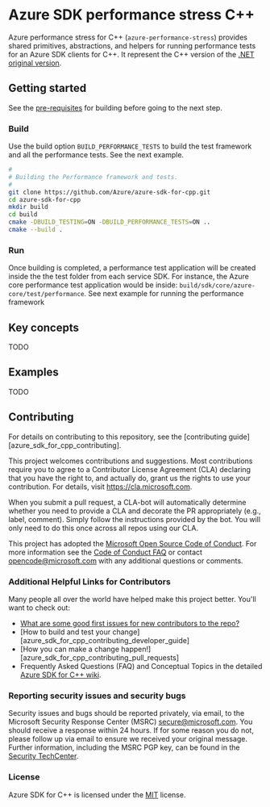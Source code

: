 # Azure SDK performance stress C++

Azure performance stress for C++ (`azure-performance-stress`) provides shared primitives, abstractions, and helpers for running performance tests for an Azure SDK clients for C++. It represent the C++ version of the [.NET original version](https://github.com/Azure/azure-sdk-for-net/tree/master/common/Perf).

## Getting started

See the [pre-requisites](https://github.com/Azure/azure-sdk-for-cpp/blob/master/CONTRIBUTING.md#pre-requisites) for building before going to the next step.

### Build

Use the build option `BUILD_PERFORMANCE_TESTS` to build the test framework and all the performance tests. See the next example.

```bash
#
# Building the Performance framework and tests.
#
git clone https://github.com/Azure/azure-sdk-for-cpp.git
cd azure-sdk-for-cpp
mkdir build
cd build
cmake -DBUILD_TESTING=ON -DBUILD_PERFORMANCE_TESTS=ON ..
cmake --build .
```

### Run

Once building is completed, a performance test application will be created inside the the test folder from each service SDK. For instance, the Azure core performance test application would be inside: `build/sdk/core/azure-core/test/performance`. See next example for running the performance framework 


## Key concepts

TODO

## Examples

TODO

## Contributing
For details on contributing to this repository, see the [contributing guide][azure_sdk_for_cpp_contributing].

This project welcomes contributions and suggestions.  Most contributions require you to agree to a
Contributor License Agreement (CLA) declaring that you have the right to, and actually do, grant us
the rights to use your contribution. For details, visit https://cla.microsoft.com.

When you submit a pull request, a CLA-bot will automatically determine whether you need to provide
a CLA and decorate the PR appropriately (e.g., label, comment). Simply follow the instructions
provided by the bot. You will only need to do this once across all repos using our CLA.

This project has adopted the [Microsoft Open Source Code of Conduct](https://opensource.microsoft.com/codeofconduct/).
For more information see the [Code of Conduct FAQ](https://opensource.microsoft.com/codeofconduct/faq/) or
contact [opencode@microsoft.com](mailto:opencode@microsoft.com) with any additional questions or comments.

### Additional Helpful Links for Contributors  
Many people all over the world have helped make this project better.  You'll want to check out:

* [What are some good first issues for new contributors to the repo?](https://github.com/azure/azure-sdk-for-cpp/issues?q=is%3Aopen+is%3Aissue+label%3A%22up+for+grabs%22)
* [How to build and test your change][azure_sdk_for_cpp_contributing_developer_guide]
* [How you can make a change happen!][azure_sdk_for_cpp_contributing_pull_requests]
* Frequently Asked Questions (FAQ) and Conceptual Topics in the detailed [Azure SDK for C++ wiki](https://github.com/azure/azure-sdk-for-cpp/wiki).

### Reporting security issues and security bugs

Security issues and bugs should be reported privately, via email, to the Microsoft Security Response Center (MSRC) <secure@microsoft.com>. You should receive a response within 24 hours. If for some reason you do not, please follow up via email to ensure we received your original message. Further information, including the MSRC PGP key, can be found in the [Security TechCenter](https://www.microsoft.com/msrc/faqs-report-an-issue).

### License

Azure SDK for C++ is licensed under the [MIT](https://github.com/Azure/azure-sdk-for-cpp/blob/master/sdk/core/performance-stress/LICENSE) license.

<!-- LINKS -->
[azure_sdk_for_c_contributing]: https://github.com/Azure/azure-sdk-for-cpp/blob/master/CONTRIBUTING.md
[azure_sdk_for_c_contributing_developer_guide]: https://github.com/Azure/azure-sdk-for-cpp/blob/master/CONTRIBUTING.md#developer-guide
[azure_sdk_for_c_contributing_pull_requests]: https://github.com/Azure/azure-sdk-for-cpp/blob/master/CONTRIBUTING.md#pull-requests
[azure_cli]: https://docs.microsoft.com/cli/azure
[azure_pattern_circuit_breaker]: https://docs.microsoft.com/azure/architecture/patterns/circuit-breaker
[azure_pattern_retry]: https://docs.microsoft.com/azure/architecture/patterns/retry
[azure_portal]: https://portal.azure.com
[azure_sub]: https://azure.microsoft.com/free/
[c_compiler]: https://visualstudio.microsoft.com/vs/features/cplusplus/
[cloud_shell]: https://docs.microsoft.com/azure/cloud-shell/overview
[cloud_shell_bash]: https://shell.azure.com/bash
